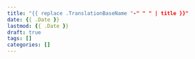 ```yaml
---
title: "{{ replace .TranslationBaseName "-" " " | title }}"
date: {{ .Date }}
lastmod: {{ .Date }}
draft: true
tags: []
categories: []
---
```


<!--more-->

